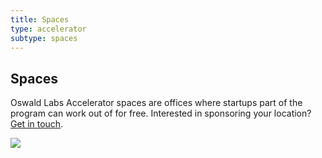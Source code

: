 ```yaml
---
title: Spaces
type: accelerator
subtype: spaces
---
```


<section class="hero pb-5 big-image">
    <div class="container">
        <div class="row">
            <div class="col-md-6">
				<h1>Spaces</h1>
				<p class="intro-para">Oswald Labs Accelerator spaces are offices where startups part of the program can work out of for free. Interested in sponsoring your location? <a href="/contact/?department=Accelerator">Get in touch</a>.</p>
			</div>
            <div class="col-md-6 text-right">
                <img role="presentation" src="/images/illustrations/spaces.svg">
            </div>
        </div>
    </div>
</section>